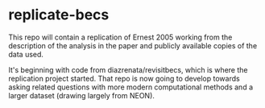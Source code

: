 # replicate-becs

This repo will contain a replication of Ernest 2005 working from the description of the analysis in the paper and publicly available copies of the data used. 

It's beginning with code from diazrenata/revisitbecs, which is where the replication project started. That repo is now going to develop towards asking related questions with more modern computational methods and a larger dataset (drawing largely from NEON). 
